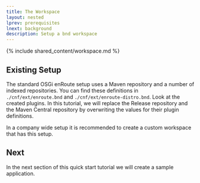```yaml
---
title: The Workspace
layout: nested
lprev: prerequisites
lnext: background
description: Setup a bnd workspace
---
```


{% include shared_content/workspace.md %}

## Existing Setup

The standard OSGi enRoute setup uses a Maven repository and a number of indexed repositories. You can find these definitions in `./cnf/ext/enroute.bnd` and `./cnf/ext/enroute-distro.bnd`. Look at the created plugins. In this tutorial, we will replace the Release repository and the Maven Central repository by overwriting the values for their plugin definitions.

In a company wide setup it is recommended to create a custom workspace that has this setup.

## Next

In the next section of this quick start tutorial we will create a sample application. 
